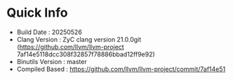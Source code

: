 # Quick Info
* Build Date : 20250526
* Clang Version : ZyC clang version 21.0.0git (https://github.com/llvm/llvm-project 7af14e5118dcc308f32857f78886bbad12ff9e92)
* Binutils Version : master
* Compiled Based : https://github.com/llvm/llvm-project/commit/7af14e51

